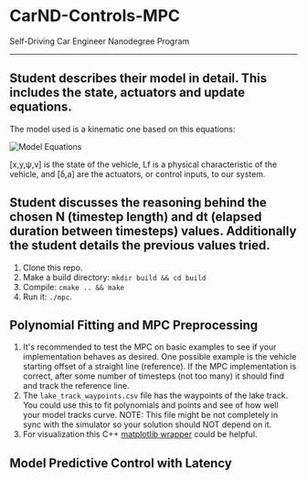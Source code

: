 [//]: # (Image References)

[image0]: ./term2/CarND-MPC-Project-master/Equations.png "Equations"
[image1]: ./../master/tools/initial_position.png "waypoint_rotation.png"


# CarND-Controls-MPC
Self-Driving Car Engineer Nanodegree Program

---

## Student describes their model in detail. This includes the state, actuators and update equations.

The model used is a kinematic one based on this equations:

![Model Equations][image0]

[x,y,ψ,v] is the state of the vehicle, Lf is a physical characteristic of the vehicle, and [δ,a] are the actuators, or control inputs, to our system.


## Student discusses the reasoning behind the chosen N (timestep length) and dt (elapsed duration between timesteps) values. Additionally the student details the previous values tried.


1. Clone this repo.
2. Make a build directory: `mkdir build && cd build`
3. Compile: `cmake .. && make`
4. Run it: `./mpc`.

## Polynomial Fitting and MPC Preprocessing

1. It's recommended to test the MPC on basic examples to see if your implementation behaves as desired. One possible example
is the vehicle starting offset of a straight line (reference). If the MPC implementation is correct, after some number of timesteps
(not too many) it should find and track the reference line.
2. The `lake_track_waypoints.csv` file has the waypoints of the lake track. You could use this to fit polynomials and points and see of how well your model tracks curve. NOTE: This file might be not completely in sync with the simulator so your solution should NOT depend on it.
3. For visualization this C++ [matplotlib wrapper](https://github.com/lava/matplotlib-cpp) could be helpful.

## Model Predictive Control with Latency

